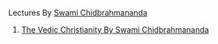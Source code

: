 Lectures By [Swami Chidbrahmananda](https://www.youtube.com/@monkotronic)

1. [The Vedic Christianity By Swami Chidbrahmananda](../vedic_christianity_chidbrahmananda)
